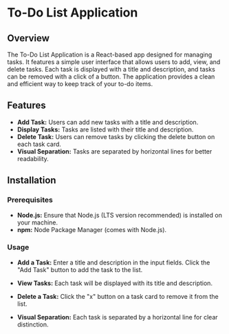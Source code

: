 # To-Do List Application

## Overview

The To-Do List Application is a React-based app designed for managing tasks. It features a simple user interface that allows users to add, view, and delete tasks. Each task is displayed with a title and description, and tasks can be removed with a click of a button. The application provides a clean and efficient way to keep track of your to-do items.

## Features

- **Add Task:** Users can add new tasks with a title and description.
- **Display Tasks:** Tasks are listed with their title and description.
- **Delete Task:** Users can remove tasks by clicking the delete button on each task card.
- **Visual Separation:** Tasks are separated by horizontal lines for better readability.

## Installation

### Prerequisites

- **Node.js:** Ensure that Node.js (LTS version recommended) is installed on your machine.
- **npm:** Node Package Manager (comes with Node.js).

### Usage

- **Add a Task:**
Enter a title and description in the input fields.
Click the "Add Task" button to add the task to the list.

- **View Tasks:**
Each task will be displayed with its title and description.

- **Delete a Task:**
Click the "x" button on a task card to remove it from the list.

- **Visual Separation:**
Each task is separated by a horizontal line for clear distinction.
